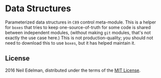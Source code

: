# Data Structures #

Parameterized data structures in `C89` control meta-module. This is a helper for
`boxes` that tries to keep one-source-of-truth for some code is shared between
independent modules, (without making `git` modules, that's not exactly the use
case here.) This is not production-quality; you should not need to download this
to use `boxes`, but it has helped maintain it.

## License ##

2016 Neil Edelman, distributed under the terms of the
[MIT License](https://opensource.org/licenses/MIT).
